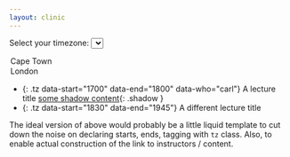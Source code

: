 ```yaml
---
layout: clinic
---
```


Select your timezone: <select name="TZ" id="TZ">
<option value="0">Cape Town</option>
<option value="-1">London</option>
</select>

<style>
li.tz::before {
  content: attr(data-start) ' - ' attr(data-end) ': ';
  font-weight: bold;
}
li[data-who]::after {
  content: ' (' attr(data-who) ')';
}
.shadow {
  display: none;
}
</style>

 - {: .tz data-start="1700" data-end="1800" data-who="carl"} A lecture title [some shadow content](){: .shadow }
 - {: .tz data-start="1830" data-end="1945"} A different lecture title

The ideal version of above would probably be a little liquid template to cut down the noise on declaring starts, ends, tagging with `tz` class. Also, to enable actual construction of the link to instructors / content.

<script src="{{ site.url }}{{ site.path }}/assets/js/jquery-2.1.1.min.js"></script>

<script>
hasShadow = (new URLSearchParams(window.location.search)).has("shadow");
if (hasShadow) { $(".shadow").removeClass("shadow"); }

timestarts = $('[data-start]');
timestarts.each(function() { $(this).attr("data-os", $(this).data("start")); });
timeends = $('[data-end]');
timeends.each(function() { $(this).attr("data-oe", $(this).data("end")); });
$('select[name="TZ"]').on('change', function() {
  offset = parseInt($(this).val());
  timestarts.each(function() {
    $(this).attr("data-start", parseInt($(this).data("os")) + 100*offset);
  });
  timeends.each(function() {
    $(this).attr("data-end", parseInt($(this).data("oe")) + 100*offset);
  });
});
</script>